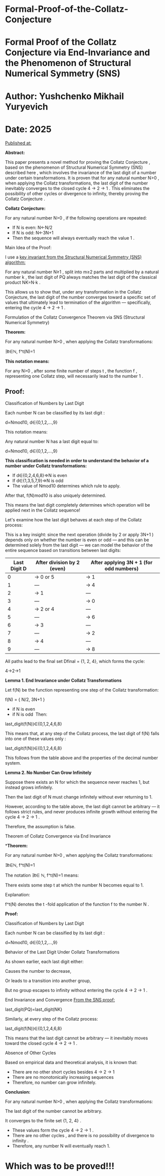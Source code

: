 # Formal-Proof-of-the-Collatz-Conjecture

# Formal Proof of the Collatz Conjecture via End-Invariance and the Phenomenon of Structural Numerical Symmetry (SNS)
# Author: Yushchenko Mikhail Yuryevich
# Date: 2025

[Published at:](https://github.com/Misha0966/Formal-Proof-of-the-Collatz-Conjecture/edit/main/README.md)

**Abstract:**

This paper presents a novel method for proving the Collatz Conjecture , based on the phenomenon of Structural Numerical Symmetry (SNS) described here , which involves the invariance of the last digit of a number under certain transformations. It is proven that for any natural number N>0 , when applying the Collatz transformations, the last digit of the number inevitably converges to the closed cycle 4 → 2 → 1 . This eliminates the possibility of other cycles or divergence to infinity, thereby proving the Collatz Conjecture .

**Collatz Conjecture:**

For any natural number N>0 , if the following operations are repeated:

- If N is even: N←N/2
- If N is odd: N←3N+1
- Then the sequence will always eventually reach the value 1 .

Main Idea of the Proof:

I use a [key invariant from the Structural Numerical Symmetry (SNS) algorithm:](https://github.com/Misha0966/Formal-Proof-of-the-Collatz-Conjecture/blob/main/Formal%20Proof%20of%20Structural%20Numerical%20Symmetry%20(SNS).md)

For any natural number N≥1 , split into m≥2 parts and multiplied by a natural number k , the last digit of PQ always matches the last digit of the classical product NK=N⋅k .

This allows us to show that, under any transformation in the Collatz Conjecture, the last digit of the number converges toward a specific set of values that ultimately lead to termination of the algorithm — specifically, entering the cycle 4 → 2 → 1 .

Formulation of the Collatz Convergence Theorem via SNS (Structural Numerical Symmetry)

**Theorem:**

For any natural number N>0 , when applying the Collatz transformations:

∃t∈ℕ, f^t(N)=1

**This notation means:**

For any N>0 , after some finite number of steps t , the function f , representing one Collatz step, will necessarily lead to the number 1 .

## Proof:

Classification of Numbers by Last Digit

Each number N can be classified by its last digit :

d=Nmod10,   d∈{0,1,2,...,9}

This notation means:

Any natural number N has a last digit equal to:

d=Nmod10,  d∈{0,1,2,...,9}

**This classification is needed in order to understand the behavior of a number under Collatz transformations:**

- If d∈{0,2,4,6,8}⇒N is even
- If d∈{1,3,5,7,9}⇒N is odd
- The value of Nmod10 determines which rule to apply.

After that, f(N)mod10 is also uniquely determined.

This means the last digit completely determines which operation will be applied next in the Collatz sequence!

Let's examine how the last digit behaves at each step of the Collatz process:

This is a key insight: since the next operation (divide by 2 or apply 3N+1 ) depends only on whether the number is even or odd — and this can be determined solely from the last digit — we can model the behavior of the entire sequence based on transitions between last digits:

|Last Digit D|After division by 2 (even)|After applying 3N + 1 (for odd numbers)|
|------------|--------------------------|---------------------------------------|
| 0 | → 0 or 5 | → 1 |
| 1 | — | → 4 |
| 2 | → 1 | — |
| 3 | — | → 0 |
| 4 | → 2 or 4 | — |
| 5 | — | → 6 |
| 6 | → 3 | — |
| 7 | — | → 2 |
| 8 | → 4 | — |
| 9 | — | → 8 |

All paths lead to the final set Dfinal = {1, 2, 4}, which forms the cycle:

4→2→1

**Lemma 1. End Invariance under Collatz Transformations**

Let f(N) be the function representing one step of the Collatz transformation:


f(N) = { N/2, 3N+1 }
- if N is even
- if N is odd
​​
Then:

last_digit(f(N))∈{0,1,2,4,6,8}

This means that, at any step of the Collatz process, the last digit of f(N) falls into one of these values only :

last_digit(f(N))∈{0,1,2,4,6,8}

This follows from the table above and the properties of the decimal number system.


**Lemma 2. No Number Can Grow Infinitely**

Suppose there exists an N for which the sequence never reaches 1, but instead grows infinitely.

Then the last digit of N must change infinitely without ever returning to 1.

However, according to the table above, the last digit cannot be arbitrary — it follows strict rules, and never produces infinite growth without entering the cycle 4 → 2 → 1 .

Therefore, the assumption is false.

Theorem of Collatz Convergence via End Invariance

***Theorem:**

For any natural number N>0 , when applying the Collatz transformations:

∃t∈ℕ, f^t(N)=1

The notation ∃t∈ ℕ, f^t(N)=1 means:

There exists some step t at which the number N becomes equal to 1.

Explanation:

f^t(N) denotes the t -fold application of the function f to the number N .

**Proof:**

Classification of Numbers by Last Digit

Each number N can be classified by its last digit :

d=Nmod10,  d∈{0,1,2,...,9}

Behavior of the Last Digit Under Collatz Transformations

As shown earlier, each last digit either:

Causes the number to decrease,

Or leads to a transition into another group,

But no group escapes to infinity without entering the cycle 4 → 2 → 1 .

End Invariance and Convergence
[From the SNS proof:](https://github.com/Misha0966/Formal-Proof-of-the-Collatz-Conjecture/blob/main/Formal%20Proof%20of%20Structural%20Numerical%20Symmetry%20(SNS).md)

last_digit(PQ)=last_digit(NK)

Similarly, at every step of the Collatz process:

last_digit(f(N))∈{0,1,2,4,6,8}

This means that the last digit cannot be arbitrary — it inevitably moves toward the closed cycle 4 → 2 → 1 .

Absence of Other Cycles

Based on empirical data and theoretical analysis, it is known that:

- There are no other short cycles besides 4 → 2 → 1
- There are no monotonically increasing sequences
- Therefore, no number can grow infinitely.

**Conclusion:**

For any natural number N>0 , when applying the Collatz transformations:

The last digit of the number cannot be arbitrary.

It converges to the finite set {1, 2, 4} .

- These values form the cycle 4 → 2 → 1 .
- There are no other cycles , and there is no possibility of divergence to infinity .
- Therefore, any number N will eventually reach 1.

# Which was to be proved!!!

